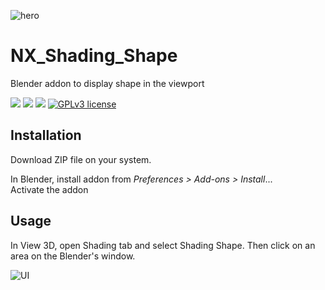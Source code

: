 ![hero](https://user-images.githubusercontent.com/54265936/190903003-9fe7b909-2f04-4689-97c7-5a4b288c8c6e.png)


# NX_Shading_Shape

Blender addon to display shape in the viewport

<img src="https://img.shields.io/badge/Blender-2.8.0-green" /> <img src="https://img.shields.io/badge/Python-3.10-blue" /> <img src="https://img.shields.io/badge/Addon-1.3.0.Stable-orange" /> 
[![GPLv3 license](https://img.shields.io/badge/License-GPLv3-blue.svg)](http://perso.crans.org/besson/LICENSE.html)

## Installation

Download ZIP file on your system.

In Blender, install addon from _Preferences > Add-ons > Install_...  
Activate the addon

## Usage

In View 3D, open Shading tab and select Shading Shape. Then click on an area on the Blender's window.

![UI](https://user-images.githubusercontent.com/54265936/190902270-441dd42c-156c-412b-a4a7-2799525f6521.png)
